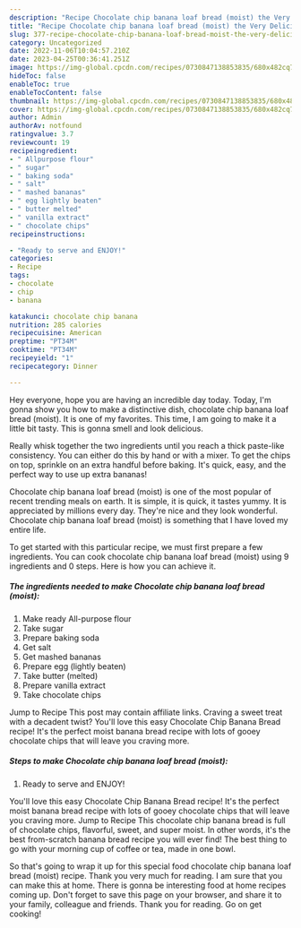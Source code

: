 ```yaml
---
description: "Recipe Chocolate chip banana loaf bread (moist) the Very Delicious"
title: "Recipe Chocolate chip banana loaf bread (moist) the Very Delicious"
slug: 377-recipe-chocolate-chip-banana-loaf-bread-moist-the-very-delicious
category: Uncategorized
date: 2022-11-06T10:04:57.210Z
date: 2023-04-25T00:36:41.251Z
image: https://img-global.cpcdn.com/recipes/0730847138853835/680x482cq70/chocolate-chip-banana-loaf-bread-moist-recipe-main-photo.jpg
hideToc: false
enableToc: true
enableTocContent: false
thumbnail: https://img-global.cpcdn.com/recipes/0730847138853835/680x482cq70/chocolate-chip-banana-loaf-bread-moist-recipe-main-photo.jpg
cover: https://img-global.cpcdn.com/recipes/0730847138853835/680x482cq70/chocolate-chip-banana-loaf-bread-moist-recipe-main-photo.jpg
author: Admin
authorAv: notfound
ratingvalue: 3.7
reviewcount: 19
recipeingredient:
- " Allpurpose flour"
- " sugar"
- " baking soda"
- " salt"
- " mashed bananas"
- " egg lightly beaten"
- " butter melted"
- " vanilla extract"
- " chocolate chips"
recipeinstructions:

- "Ready to serve and ENJOY!"
categories:
- Recipe
tags:
- chocolate
- chip
- banana

katakunci: chocolate chip banana 
nutrition: 285 calories
recipecuisine: American
preptime: "PT34M"
cooktime: "PT34M"
recipeyield: "1"
recipecategory: Dinner

---
```



Hey everyone, hope you are having an incredible day today. Today, I'm gonna show you how to make a distinctive dish, chocolate chip banana loaf bread (moist). It is one of my favorites. This time, I am going to make it a little bit tasty. This is gonna smell and look delicious.

Really whisk together the two ingredients until you reach a thick paste-like consistency. You can either do this by hand or with a mixer. To get the chips on top, sprinkle on an extra handful before baking. It&#39;s quick, easy, and the perfect way to use up extra bananas!

Chocolate chip banana loaf bread (moist) is one of the most popular of recent trending meals on earth. It is simple, it is quick, it tastes yummy. It is appreciated by millions every day. They're nice and they look wonderful. Chocolate chip banana loaf bread (moist) is something that I have loved my entire life.


To get started with this particular recipe, we must first prepare a few ingredients. You can cook chocolate chip banana loaf bread (moist) using 9 ingredients and 0 steps. Here is how you can achieve it.

<!--inarticleads1-->

##### The ingredients needed to make Chocolate chip banana loaf bread (moist):

1. Make ready  All-purpose flour
1. Take  sugar
1. Prepare  baking soda
1. Get  salt
1. Get  mashed bananas
1. Prepare  egg (lightly beaten)
1. Take  butter (melted)
1. Prepare  vanilla extract
1. Take  chocolate chips


Jump to Recipe This post may contain affiliate links. Craving a sweet treat with a decadent twist? You&#39;ll love this easy Chocolate Chip Banana Bread recipe! It&#39;s the perfect moist banana bread recipe with lots of gooey chocolate chips that will leave you craving more. 

<!--inarticleads2-->

##### Steps to make Chocolate chip banana loaf bread (moist):


1. Ready to serve and ENJOY!

You&#39;ll love this easy Chocolate Chip Banana Bread recipe! It&#39;s the perfect moist banana bread recipe with lots of gooey chocolate chips that will leave you craving more. Jump to Recipe This chocolate chip banana bread is full of chocolate chips, flavorful, sweet, and super moist. In other words, it&#39;s the best from-scratch banana bread recipe you will ever find! The best thing to go with your morning cup of coffee or tea, made in one bowl. 

So that's going to wrap it up for this special food chocolate chip banana loaf bread (moist) recipe. Thank you very much for reading. I am sure that you can make this at home. There is gonna be interesting food at home recipes coming up. Don't forget to save this page on your browser, and share it to your family, colleague and friends. Thank you for reading. Go on get cooking!
